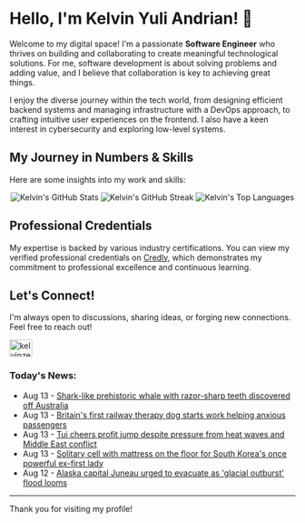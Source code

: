 # Hello, I'm Kelvin Yuli Andrian! 👋

Welcome to my digital space! I'm a passionate **Software Engineer** who thrives on building and collaborating to create meaningful technological solutions. For me, software development is about solving problems and adding value, and I believe that collaboration is key to achieving great things.

I enjoy the diverse journey within the tech world, from designing efficient backend systems and managing infrastructure with a DevOps approach, to crafting intuitive user experiences on the frontend. I also have a keen interest in cybersecurity and exploring low-level systems.

## My Journey in Numbers & Skills

Here are some insights into my work and skills:

<p align="center">
  <img src="https://github-readme-stats.vercel.app/api?username=kelvinzer0&show_icons=true&theme=radical" alt="Kelvin's GitHub Stats" />
  <img src="https://github-readme-streak-stats.herokuapp.com/?user=kelvinzer0&theme=radical" alt="Kelvin's GitHub Streak" />
  <img src="https://github-readme-stats.vercel.app/api/top-langs/?username=kelvinzer0&layout=compact&theme=radical" alt="Kelvin's Top Languages" />
</p>

## Professional Credentials

My expertise is backed by various industry certifications. You can view my verified professional credentials on [Credly](https://www.credly.com/users/kelvin-yuli-andrian/badges), which demonstrates my commitment to professional excellence and continuous learning.

## Let's Connect!

I'm always open to discussions, sharing ideas, or forging new connections. Feel free to reach out!

<p align="left">
    <a href="https://linkedin.com/in/kelvinzero" target="blank"><img align="center" src="https://cdn.jsdelivr.net/npm/simple-icons@3.0.1/icons/linkedin.svg" alt="kelvinzero" height="30" width="40" /></a>
</p>

### Today's News:

<!-- feed start -->
- Aug 13 - [Shark-like prehistoric whale with razor-sharp teeth discovered off Australia](https://www.yahoo.com/news/articles/prehistoric-whale-razor-sharp-teeth-093842338.html)
- Aug 13 - [Britain's first railway therapy dog starts work helping anxious passengers](https://www.yahoo.com/news/videos/britains-first-railway-therapy-dog-094311196.html)
- Aug 13 - [Tui cheers profit jump despite pressure from heat waves and Middle East conflict](https://finance.yahoo.com/news/tui-cheers-profit-jump-despite-071526648.html)
- Aug 13 - [Solitary cell with mattress on the floor for South Korea's once powerful ex-first lady](https://www.yahoo.com/news/articles/solitary-cell-mattress-floor-south-055421014.html)
- Aug 12 - [Alaska capital Juneau urged to evacuate as 'glacial outburst' flood looms](https://www.yahoo.com/news/articles/alaska-capital-juneau-urged-evacuate-231624483.html)
<!-- feed end -->

---

Thank you for visiting my profile!